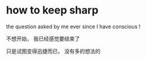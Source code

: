 # how to keep sharp
the question asked by me ever since I have conscious !

不想开始， 我已经感觉要结束了

只是试图变得迅捷而已， 没有多的想法的
